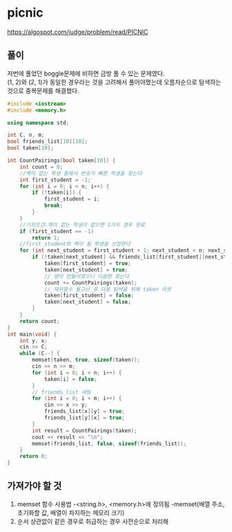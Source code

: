 # picnic
https://algospot.com/judge/problem/read/PICNIC  
## 풀이
저번에 풀었던 boggle문제에 비하면 금방 풀 수 있는 문제였다.  
(1, 2)와 (2, 1)가 동일한 경우라는 것을 고려해서 풀어야했는데 오름차순으로 탐색하는 것으로 중복문제를 해결했다.
```C++
#include <iostream>
#include <memory.h>

using namespace std;

int C, n, m;
bool friends_list[10][10];
bool taken[10];

int CountPairings(bool taken[10]) {
	int count = 0;
	//짝이 없는 학생 중에서 번호가 빠른 학생을 찾는다
	int first_student = -1;
	for (int i = 0; i < n; i++) {
		if (!taken[i]) {
			first_student = i;
			break;
		}
	}
	//기저조건:짝이 없는 학생이 없으면 1가지 경우 완료
	if (first_student == -1)
		return 1;
	//first_student와 짝이 될 학생을 선정한다
	for (int next_student = first_student + 1; next_student < n; next_student++) {
		if (!taken[next_student] && friends_list[first_student][next_student]) {
			taken[first_student] = true;
			taken[next_student] = true;
			// 쌍이 만들어졌으니 다음쌍 찾는다
			count += CountPairings(taken);
			// 재귀함수 돌고난 후 다음 탐색을 위해 taken 리셋
			taken[first_student] = false;
			taken[next_student] = false;
		}
	}
	return count;
}
int main(void) {
	int y, x;
	cin >> C;
	while (C--) {
		memset(taken, true, sizeof(taken));
		cin >> n >> m;
		for (int i = 0; i < n; i++) {
			taken[i] = false;
		}
		// friends_list 세팅
		for (int i = 0; i < m; i++) {
			cin >> x >> y;
			friends_list[x][y] = true;
			friends_list[y][x] = true;
		}
		int result = CountPairings(taken);
		cout << result << "\n";
		memset(friends_list, false, sizeof(friends_list));
	}
	return 0;
}
```
## 가져가야 할 것
1. memset 함수 사용법
-<string.h>, <memory.h>에 정의됨
-memset(배열 주소, 초기화할 값, 배열이 차지하는 메모리 크기)
2. 순서 상관없이 같은 경우로 취급하는 경우 사전순으로 처리해 
